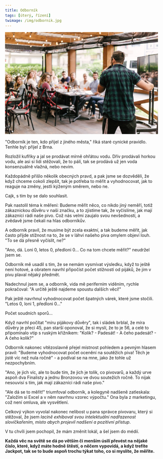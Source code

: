 ```yaml
---
title: Odborník
tags: [úterý, řízení]
twimage: /img/odbornik.jpg
---
```


![cover](/img/odbornik.jpg)

"Odborník je ten, kdo přijel z jiného města," říká staré cynické pravidlo. Tenhle byl: přijel z Brna.

Rozložil kufříky a jal se prodávat mírně ohřátou vodu. Dřív prodávali horkou vodu, ale asi si lidi stěžovali, že to pálí, tak se prodává už jen voda konsenzuálně vlažná, nebo nevim.

Každopádně přišlo několik obecných pravd, a pak jsme se dozvěděli, že když chceme cokoli zlepšit, tak je potřeba to měřit a vyhodnocovat, jak to reaguje na změny, jestli kýženým směrem, nebo ne.

Cajk, s tím by se dalo souhlasit.

Pak nastolil téma k měření: Budeme měřit něco, co nikdo jiný neměří, totiž zákaznickou důvěru v naši značku, a to zjistíme tak, že vyčíslíme, jak mají zákazníci rádi naše pivo. Což nás velmi zaujalo svou nevšedností, a zvědavě jsme čekali na hlas odborníkův.

A odborník pravil, že musíme být zcela exaktní, a tak budeme měřit, jak často přijde stížnost na to, že se v láhvi našeho piva omylem objeví louh. "To se dá přesně vyčíslit, ne?"

"Ano, dá. Loni 0, letos 0, předloni 0... Co na tom chcete měřit?" neudržel jsem se.

Odborník mě usadil s tím, že se nemám vysmívat výsledku, když to ještě není hotové, a obratem navrhl připočíst počet stížností od pijáků, že jim v pivu plaval nějaký předmět.

Nadechnul jsem se, a odborník, vida mě periferním viděním, rychle pokračoval: "A určitě ještě najdeme spoustu dalších věcí!"

Pak ještě navrhnul vyhodnocovat počet špatných várek, které jsme stočili. "Letos 0, loni 1, předloni 0..."

Počet soudních sporů... 

Když navrhl počítat "míru pijákovy důvěry", tak i sládek brblal, že míra důvěry je přeci 45, pan starší oponoval, že si myslí, že to je 56, a celé to připomínalo vtip s ruským křižníkem: "Kolik? - Padesát! - A čeho padesát? - A čeho kolik?"

Odborník nakonec vítězoslavně přejel místnost pohledem a pevným hlasem pravil: "Budeme vyhodnocovat počet ocenění na soutěžích piva! Těch je jistě víc než nula ročně" - a podíval se na mne, jako že tohle už nezpochybním.

"Ano, je jich víc, ale to bude tím, že jich je tolik, co pivovarů, a každý urve aspoň dva Finalisty a jednu Bronzovou ve dvou soutežích ročně. To nijak nesouvisí s tím, jak mají zákazníci rádi naše pivo."

"Ale dá se to měřit!" triumfoval odborník, a kolegyně nadšeně zatleskala: "Založím si Excel a v něm navrhnu vzorec výpočtu." Ona byla z marketingu, což není omluva, ale vysvětlení.

Celkový výkon vyvolal nakonec nelibost u pana správce pivovaru, který si stěžoval, že jsem _lacině exhiboval svou intelektuální nadřazenost slovíčkařením, místo abych projevil nadšení a pozitivní přístup_.

V tu chvíli jsem pochopil, že mám změnit lokál, a šel jsem do médií.

**Každá věc na světě se dá po větším či menším úsilí převést na nějaké číslo, které, když máte hodně štěstí, o něčem vypovídá, a když trefíte Jackpot, tak se to bude aspoň trochu týkat toho, co si myslíte, že měříte.**